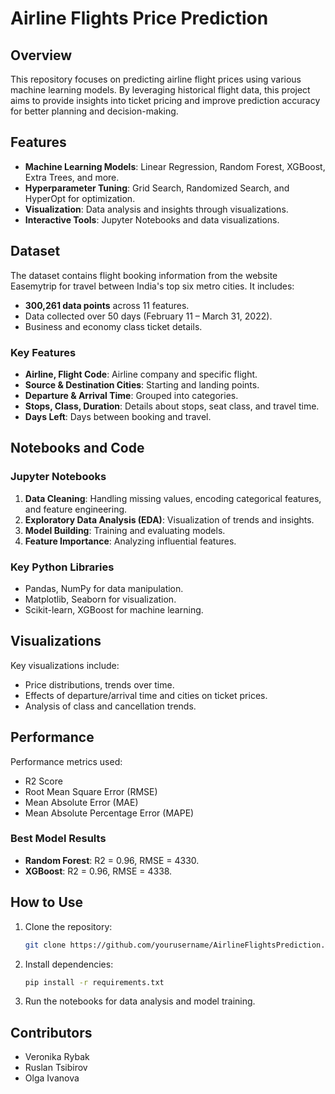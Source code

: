 
# Airline Flights Price Prediction

## Overview

This repository focuses on predicting airline flight prices using various machine learning models. By leveraging historical flight data, this project aims to provide insights into ticket pricing and improve prediction accuracy for better planning and decision-making.

## Features

- **Machine Learning Models**: Linear Regression, Random Forest, XGBoost, Extra Trees, and more.
- **Hyperparameter Tuning**: Grid Search, Randomized Search, and HyperOpt for optimization.
- **Visualization**: Data analysis and insights through visualizations.
- **Interactive Tools**: Jupyter Notebooks and data visualizations.

## Dataset

The dataset contains flight booking information from the website Easemytrip for travel between India's top six metro cities. It includes:
- **300,261 data points** across 11 features.
- Data collected over 50 days (February 11 – March 31, 2022).
- Business and economy class ticket details.

### Key Features
- **Airline, Flight Code**: Airline company and specific flight.
- **Source & Destination Cities**: Starting and landing points.
- **Departure & Arrival Time**: Grouped into categories.
- **Stops, Class, Duration**: Details about stops, seat class, and travel time.
- **Days Left**: Days between booking and travel.

## Notebooks and Code

### Jupyter Notebooks
1. **Data Cleaning**: Handling missing values, encoding categorical features, and feature engineering.
2. **Exploratory Data Analysis (EDA)**: Visualization of trends and insights.
3. **Model Building**: Training and evaluating models.
4. **Feature Importance**: Analyzing influential features.

### Key Python Libraries
- Pandas, NumPy for data manipulation.
- Matplotlib, Seaborn for visualization.
- Scikit-learn, XGBoost for machine learning.

## Visualizations

Key visualizations include:
- Price distributions, trends over time.
- Effects of departure/arrival time and cities on ticket prices.
- Analysis of class and cancellation trends.

## Performance

Performance metrics used:
- R2 Score
- Root Mean Square Error (RMSE)
- Mean Absolute Error (MAE)
- Mean Absolute Percentage Error (MAPE)

### Best Model Results
- **Random Forest**: R2 = 0.96, RMSE = 4330.
- **XGBoost**: R2 = 0.96, RMSE = 4338.

## How to Use

1. Clone the repository:
   ```bash
   git clone https://github.com/yourusername/AirlineFlightsPrediction.git
   ```
2. Install dependencies:
   ```bash
   pip install -r requirements.txt
   ```
3. Run the notebooks for data analysis and model training.

## Contributors

- Veronika Rybak
- Ruslan Tsibirov
- Olga Ivanova
